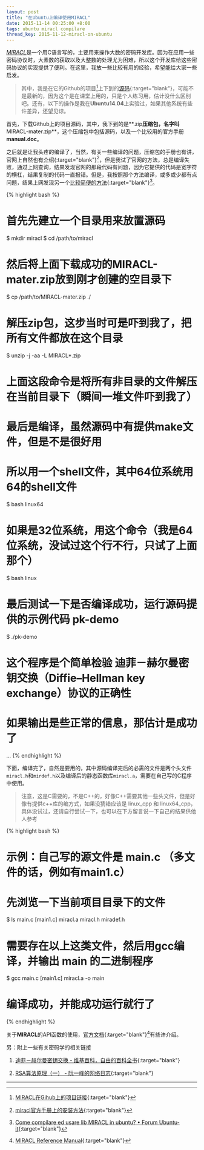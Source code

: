 ```yaml
---
layout: post
title: "在Ubuntu上编译使用MIRACL"
date: 2015-11-14 00:25:00 +8:00
tags: ubuntu miracl compilare
thread_key: 2015-11-12-miracl-on-ubuntu
---
```


[*MIRACL*](https://www.certivox.com/miracl)是一个用C语言写的，主要用来操作大数的密码开发库。因为在应用一些密码协议时，大素数的获取以及大整数的处理尤为困难，所以这个开发库给这些密码协议的实现提供了便利。在这里，我放一些比较有用的经验，希望能给大家一些启发。

> 其中，我是在它的Github的项目[^github]上下到的[源码](https://github.com/CertiVox/MIRACL){:target="blank"}，可能不是最新的，因为这个是在课堂上用的，只是个人练习用，估计没什么区别吧。还有，以下的操作是我在**Ubuntu14.04**上实验过，如果其他系统有些许差异，还望见谅。

首先，下载Github上的项目源码，其中，我下到的是**.zip**压缩包，名字叫**MIRACL-mater.zip**，这个压缩包中包括源码，以及一个比较用的官方手册**manual.doc**。

之后就是让我头疼的编译了，当然，有关一些编译的问题，压缩包的手册也有讲，官网上自然也有[介绍](http://docs.certivox.com/docs/miracl/miracl-users-manual/installation){:target="blank"}[^installation]，但是我试了官网的方法，总是编译失败，通过上网查询，结果发现官网的那段代码有问题，因为它提供的代码是宽字符的横杠，结果复制的代码一直报错。但是，我按照那个方法编译，或多或少都有点问题，结果上网发现另一个[比较简便的方法](http://forum.ubuntu-it.org/viewtopic.php?p=4819326){:target="blank"}[^compilare-on-ubuntu]。

{% highlight bash %}
# 首先先建立一个目录用来放置源码
$ mkdir miracl
$ cd /path/to/miracl
# 然后将上面下载成功的MIRACL-mater.zip放到刚才创建的空目录下
$ cp /path/to/MIRACL-mater.zip ./
# 解压zip包，这步当时可是吓到我了，把所有文件都放在这个目录
$ unzip -j -aa -L MIRACL*.zip
# 上面这段命令是将所有非目录的文件解压在当前目录下（瞬间一堆文件吓到我了）
# 最后是编译，虽然源码中有提供make文件，但是不是很好用
# 所以用一个shell文件，其中64位系统用64的shell文件
$ bash linux64
# 如果是32位系统，用这个命令（我是64位系统，没试过这个行不行，只试了上面那个）
$ bash linux
# 最后测试一下是否编译成功，运行源码提供的示例代码 pk-demo
$ ./pk-demo
# 这个程序是个简单检验 迪菲－赫尔曼密钥交换（Diffie–Hellman key exchange）协议的正确性
# 如果输出是些正常的信息，那估计是成功了
...
{% endhighlight %}

下面，编译完了，自然是要用的，其中源码编译完后的必需的文件是两个头文件`miracl.h`和`mirdef.h`以及编译后的静态函数库`miracl.a`，需要在自己写的C程序中使用。

> 注意，这是C需要的，不是C++的，好像C++需要其他一些头文件，但是好像有提供c++库的编方式，如果没猜错应该是 linux_cpp 和 linux64_cpp，具体没试过，还请自行尝试一下，也可以在下方留言说一下自己的结果供他人参考

{% highlight bash %}
# 示例：自己写的源文件是 main.c （多文件的话，例如有main1.c）
# 先浏览一下当前项目目录下的文件
$ ls
main.c [main1.c] miracl.a miracl.h miradef.h
# 需要存在以上这类文件，然后用gcc编译，并输出 main 的二进制程序
$ gcc main.c [main1.c] miracl.a -o main
# 编译成功，并能成功运行就行了
{% endhighlight %}

关于**MIRACL**的API函数的使用，[官方文档](http://docs.certivox.com/docs/miracl/miracl-reference-manual){:target="blank"}[^docs]有些许介绍。

另：附上一些有关密码学的相关链接

1. [迪菲－赫尔曼密钥交换 - 维基百科，自由的百科全书](https://zh.wikipedia.org/wiki/%E8%BF%AA%E8%8F%B2%EF%BC%8D%E8%B5%AB%E5%B0%94%E6%9B%BC%E5%AF%86%E9%92%A5%E4%BA%A4%E6%8D%A2){:target="blank"}

2. [RSA算法原理（一） - 阮一峰的网络日志](http://www.ruanyifeng.com/blog/2013/06/rsa_algorithm_part_one.html){:target="blank"}


------

[^github]: [MIRACL在Gihub上的项目链接](https://github.com/CertiVox/MIRACL){:target="blank"}
[^installation]: [miracl官方手册上的安装方法](http://docs.certivox.com/docs/miracl/miracl-users-manual/installation){:target="blank"}
[^compilare-on-ubuntu]: [Come compilare ed usare lib MIRACL in ubuntu? • Forum Ubuntu-it](http://forum.ubuntu-it.org/viewtopic.php?p=4819326){:target="blank"}
[^docs]: [MIRACL Reference Manual](http://docs.certivox.com/docs/miracl/miracl-reference-manual){:target="blank"}
